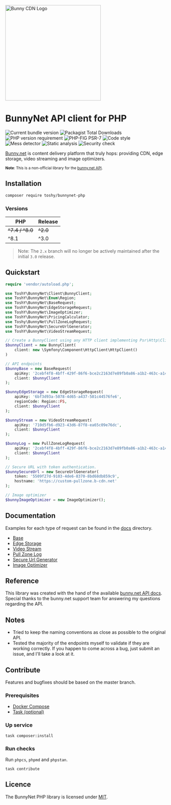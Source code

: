 <br />
<a href="https://bunny.net?ref=pji59zr7a4">
    <img alt="Bunny CDN Logo" src="https://bunny.net/v2/images/bunnynet-logo-dark.svg" width="300" />
</a>

# BunnyNet API client for PHP

<div align="left">
    <img src="https://img.shields.io/packagist/v/toshy/bunnynet-php?label=Packagist" alt="Current bundle version" />
    <img src="https://img.shields.io/packagist/dt/toshy/bunnynet-php?label=Downloads" alt="Packagist Total Downloads" />
    <img src="https://img.shields.io/packagist/php-v/toshy/bunnynet-php?label=PHP" alt="PHP version requirement" />
    <img src="https://img.shields.io/badge/PSR-7%2F18-brightgreen" alt="PHP-FIG PSR-7" />
    <img src="https://img.shields.io/github/actions/workflow/status/toshy/bunnynet-php/phpcs.yml?branch=master&label=PHPCS" alt="Code style">
    <img src="https://img.shields.io/github/actions/workflow/status/toshy/bunnynet-php/phpmd.yml?branch=master&label=PHPMD" alt="Mess detector">
    <img src="https://img.shields.io/github/actions/workflow/status/toshy/bunnynet-php/phpstan.yml?branch=master&label=PHPStan" alt="Static analysis">
    <img src="https://img.shields.io/github/actions/workflow/status/toshy/bunnynet-php/security.yml?branch=master&label=Security check" alt="Security check">
</div>

<a href="https://bunny.net?ref=pji59zr7a4">Bunny.net<a/> is content delivery platform that truly hops: providing CDN,
edge storage, video streaming and image optimizers.

<small>
<b>Note</b>: This is a non-official library for the <a href="https://docs.bunny.net/docs">bunny.net API</a>.
</small>

## Installation

```bash
composer require toshy/bunnynet-php
```

### Versions

| PHP             | Release  |
|-----------------|----------|
| ~~^7.4 / ^8.0~~ | ~~^2.0~~ |
| ^8.1            | ^3.0     |

> Note: The `2.x` branch will no longer be actively maintained after the initial `3.0` release.


## Quickstart

```php
require 'vendor/autoload.php';

use ToshY\BunnyNet\Client\BunnyClient;
use ToshY\BunnyNet\Enum\Region;
use ToshY\BunnyNet\BaseRequest;
use ToshY\BunnyNet\EdgeStorageRequest;
use ToshY\BunnyNet\ImageOptimizer;
use ToshY\BunnyNet\PricingCalculator;
use Toshy\BunnyNet\PullZoneLogRequest;
use ToshY\BunnyNet\SecureUrlGenerator;
use ToshY\BunnyNet\VideoStreamRequest;

// Create a BunnyClient using any HTTP client implementing Psr\Http\Client\ClientInterface
$bunnyClient = new BunnyClient(
    client: new \Symfony\Component\HttpClient\HttpClient()
)

// API endpoints
$bunnyBase = new BaseRequest(
    apiKey: '2cebf4f8-4bff-429f-86f6-bce2c2163d7e89fb0a86-a1b2-463c-a142-11eba8811989',
    client: $bunnyClient
);

$bunnyEdgeStorage = new EdgeStorageRequest(
    apiKey: '6bf3d93a-5078-4d65-a437-501c44576fe6',
    regionCode: Region::FS,
    client: $bunnyClient
);

$bunnyStream = new VideoStreamRequest(
    apiKey: '710d5fb6-d923-43d6-87f8-ea65c09e76dc',
    client: $bunnyClient
);

$bunnyLog = new PullZoneLogRequest(
    apiKey: '2cebf4f8-4bff-429f-86f6-bce2c2163d7e89fb0a86-a1b2-463c-a142-11eba8811989',
    client: $bunnyClient
);

// Secure URL with token authentication.
$bunnySecureUrl = new SecureUrlGenerator(
    token: '5509f27d-9103-4de6-8370-8bd68db859c9',
    hostname: 'https://custom-pullzone.b-cdn.net'
);

// Image optimizer
$bunnyImageOptimizer = new ImageOptimizer();
```

## Documentation

Examples for each type of request can be found in the [docs](./docs) directory.

* [Base](docs/BaseRequest.md)
* [Edge Storage](docs/EdgeStorageRequest.md)
* [Video Stream](docs/VideoStreamRequest.md)
* [Pull Zone Log](docs/PullZoneLogRequest.md)
* [Secure Url Generator](docs/SecureUrlGenerator.md)
* [Image Optimizer](docs/ImageOptimizer.md)

## Reference

This library was created with the hand of the
available [bunny.net API docs](https://docs.bunny.net/reference/bunnynet-api-overview). <br />
Special thanks to the bunny.net support team for answering my questions regarding the API.

## Notes

* Tried to keep the naming conventions as close as possible to the original API.
* Tested the majority of the endpoints myself to validate if they are working correctly. If you happen to
  come across a bug, just submit an issue, and I'll take a look at it.

## Contribute

Features and bugfixes should be based on the master branch.

### Prerequisites

* [Docker Compose](https://docs.docker.com/compose/install/)
* [Task (optional)](https://taskfile.dev/installation/)

### Up service

```shell
task composer:install 
```

### Run checks

Run `phpcs`, `phpmd` and `phpstan`.

```shell
task contribute
```

## Licence

The BunnyNet PHP library is licensed under [MIT](LICENSE).
